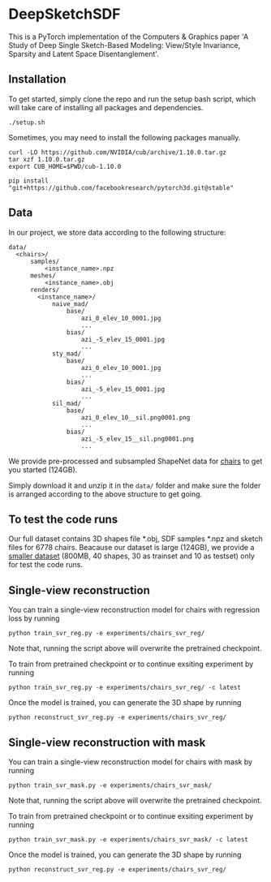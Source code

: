 # DeepSketchSDF

This is a PyTorch implementation of the Computers & Graphics paper 'A Study of Deep Single Sketch-Based Modeling: View/Style Invariance, Sparsity and Latent Space Disentanglement'.


## Installation

To get started, simply clone the repo and run the setup bash script, which will take care of installing all packages and dependencies.

```
./setup.sh
```

Sometimes, you may need to install the following packages manually.

```
curl -LO https://github.com/NVIDIA/cub/archive/1.10.0.tar.gz
tar xzf 1.10.0.tar.gz
export CUB_HOME=$PWD/cub-1.10.0

pip install "git+https://github.com/facebookresearch/pytorch3d.git@stable"
```


## Data

In our project, we store data according to the following structure:
```
data/
  <chairs>/
      samples/
          <instance_name>.npz
      meshes/
          <instance_name>.obj
      renders/
        <instance_name>/
            naive_mad/
                base/
                    azi_0_elev_10_0001.jpg
                    ...
                bias/
                    azi_-5_elev_15_0001.jpg
                    ...
            sty_mad/
                base/
                    azi_0_elev_10_0001.jpg
                    ...
                bias/
                    azi_-5_elev_15_0001.jpg
                    ...
            sil_mad/
                base/
                    azi_0_elev_10__sil.png0001.png
                    ...
                bias/
                    azi_-5_elev_15__sil.png0001.png
                    ...
```

We provide pre-processed and subsampled ShapeNet data for [chairs](https://drive.google.com/file/d/1_ESc98RNIkXV0lHOw0q8LFtStgcQf5kB/view?usp=sharing) to get you started (124GB).

Simply download it and unzip it in the `data/` folder and make sure the folder is arranged according to the above structure to get going.

## To test the code runs
Our full dataset contains 3D shapes file *.obj, SDF samples *.npz and sketch files for 6778 chairs. 
Beacause our dataset is large (124GB), we provide a [smaller dataset](https://drive.google.com/file/d/1KVO5JIkVGMg98w_uuWiDzr_nF2bKDsz7/view?usp=sharing) (800MB, 40 shapes, 30 as trainset and 10 as testset) only for test the code runs.


## Single-view reconstruction

You can train a single-view reconstruction model for chairs with regression loss by running

```
python train_svr_reg.py -e experiments/chairs_svr_reg/
```

Note that, running the script above will overwrite the pretrained checkpoint.

To train from pretrained checkpoint or to continue exsiting experiment by running

```
python train_svr_reg.py -e experiments/chairs_svr_reg/ -c latest
```

Once the model is trained, you can generate the 3D shape by running

```
python reconstruct_svr_reg.py -e experiments/chairs_svr_reg/
```

## Single-view reconstruction with mask

You can train a single-view reconstruction model for chairs with mask by running

```
python train_svr_mask.py -e experiments/chairs_svr_mask/
```

Note that, running the script above will overwrite the pretrained checkpoint.

To train from pretrained checkpoint or to continue exsiting experiment by running

```
python train_svr_mask.py -e experiments/chairs_svr_mask/ -c latest
```

Once the model is trained, you can generate the 3D shape by running

```
python reconstruct_svr_reg.py -e experiments/chairs_svr_reg/
```


